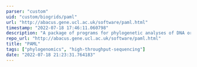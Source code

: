 ```yaml
---
parser: "custom"
uid: "custom/biogrids/paml"
url: "http://abacus.gene.ucl.ac.uk/software/paml.html"
timestamp: "2022-07-18 17:46:11.060798"
description: "A package of programs for phylogenetic analyses of DNA or protein sequences using maximum likelihood."
repo_url: "http://abacus.gene.ucl.ac.uk/software/paml.html"
title: "PAML"
tags: ["phylogenomics", "high-throughput-sequencing"]
date: "2022-07-18 21:23:31.764183"
---
```

